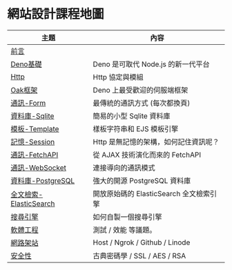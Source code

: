 # 網站設計課程地圖

主題                         | 內容
------------------------------------|---------------------------------------------------------
[前言](./00-preface/)               |  
[Deno基礎](./01-basic/)             | Deno 是可取代 Node.js 的新一代平台
[Http](./02-http/)                  | Http 協定與模組
[Oak框架](./03-oak/)                | Deno 上最受歡迎的伺服端框架
[通訊-Form](./04-form/)             | 最傳統的通訊方式 (每次都換頁)
[資料庫-Sqlite](./05-sqlite/)       | 簡易的小型 Sqlite 資料庫
[模板-Template](./06-template/)     | 樣板字符串和 EJS 模板引擎
[記憶-Session](./07-session/)       | Http 是無記憶的架構，如何記住資訊呢？
[通訊-FetchAPI](./08-fetch/)        | 從 AJAX 技術演化而來的 FetchAPI
[通訊-WebSocket](./09-webSocket/)       | 連接導向的通訊模式
[資料庫-PostgreSQL](./10-pgsql/)        | 強大的開源 PostgreSQL 資料庫
[全文檢索-ElasticSearch](./11-elasticsearch/) | 開放原始碼的 ElasticSearch 全文檢索引擎
[搜尋引擎](./12-searchengine/)     | 如何自製一個搜尋引擎
[軟體工程](./13-se/)               | 測試 / 效能 等議題。
[網路架站](./14-host/)             | Host / Ngrok / Github / Linode
[安全性](./15-security/)           | 古典密碼學 / SSL / AES / RSA
